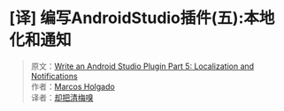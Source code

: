 # [译] 编写AndroidStudio插件(五):本地化和通知

> 原文：[Write an Android Studio Plugin Part 5: Localization and Notifications](https://proandroiddev.com/write-an-android-studio-plugin-part-5-localization-and-notifications-cb036d867587)   
作者：[Marcos Holgado](https://medium.com/@marcosholgado)   
译者：[却把清梅嗅](https://github.com/qingmei2)   

